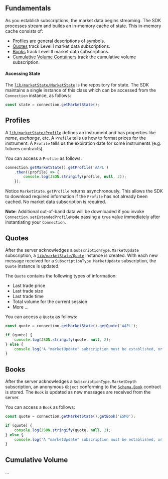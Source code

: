 ## Fundamentals

As you establish subscriptions, the market data begins streaming. The SDK processes stream and builds an in-memory cache of state. This in-memory cache consists of:

* [Profiles](#profiles) are general descriptions of symbols.
* [Quotes](#quotes) track Level I market data subscriptions.
* [Books](#books) track Level II market data subscriptions.
* [Cumulative Volume Containers](#cumulative-volume) track the cumulative volume subscription.

#### Accessing State

The [```lib/marketState/MarketState```](/content/sdk/lib-marketstate?id=marketstate) is the repository for state. The SDK maintains a single instance of this class which can be accessed from the ```Connection``` instance, as follows:

```js
const state = connection.getMarketState();
```

## Profiles

A [```lib/marketState/Profile```](/content/sdk/lib-marketstate?id=profile) defines an instrument and has properties like *name*, *exchange*, etc. A ```Profile``` tells us how to format prices for the instrument. A ```Profile``` tells us the expiration date for some instruments (e.g. futures contracts).

You can access a ```Profile``` as follows:

```js
connection.getMarketState().getProfile('AAPL')
	.then((profile) => {
		console.log(JSON.stringify(profile, null, 2));
	});
```

Notice ```MarketState.getProfile``` returns asynchronously. This allows the SDK to download required information if the ```Profile``` has not already been cached.  No market data subscription is required.

**Note**: Additional out-of-band data will be downloaded if you invoke ```Connection.setExtendedProfileMode``` passing a ```true``` value immediately after instantiating your ```Connection```.

## Quotes

After the server acknowledges a ```SubscriptionType.MarketUpdate``` subscription, a [```lib/marketState/Quote```](/content/sdk/lib-marketstate?id=marketstate) instance is created. With each new message received for a ```SubscriptionType.MarketUpdate``` subscription, the ```Quote``` instance is updated.

The ```Quote``` contains the following types of information:

* Last trade price
* Last trade size
* Last trade time
* Total volume for the current session
* More ...

You can access a ```Quote``` as follows:

```js
const quote = connection.getMarketState().getQuote('AAPL');

if (quote) {
	console.log(JSON.stringify(quote, null, 2);
} else {
	console.log('A "marketUpdate" subscription must be established, or the server has not yet responded');
}
```

## Books

After the server acknowledges a ```SubscriptionType.MarketDepth``` subscription, an anonymous ```Object``` conforming to the [```Schema.Book```](content/sdk/lib-marketstate?id=schemabook) contract is stored. The ```Book``` is updated as new messages are received from the server.

You can access a ```Book``` as follows:

```js
const quote = connection.getMarketState().getBook('ESM0');

if (quote) {
	console.log(JSON.stringify(quote, null, 2);
} else {
	console.log('A "marketUpdate" subscription must be established, or the server has not yet responded');
}

```

## Cumulative Volume

...